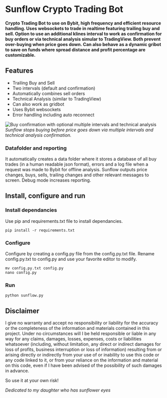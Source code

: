 # Sunflow Crypto Trading Bot
**Crypto Trading Bot to use on Bybit, high frequency and efficient resource handling. Uses websockets to trade in realtime featuring trailing buy and sell. Option to use an additional klines interval to work as confirmation for buy orders or via technical analysis simular to TradingView. Both prevent over-buying when price goes down. Can also behave as a dynamic gribot to save on funds where spread distance and profit percentage are customizable.**

## Features
- Trailing Buy and Sell
- Two intervals (default and confirmation)
- Automatically combines sell orders
- Technical Analysis (similar to TradingView)
- Can also work as gridbot
- Uses Bybit websockets
- Error handling including auto reconnect

![Buy confirmation with optional multiple intervals and technical analysis](https://github.com/eppenga/Sunflow-Cryptobot/assets/4440994/90184716-a793-4c1a-8907-4d746809c763)
_Sunflow stops buying before price goes down via multiple intervals and technical analysis confirmation._

### Datafolder and reporting
It automatically creates a data folder where it stores a database of all buy trades (in a human readable json format), errors and a log file when a request was made to Bybit for offline analysis. Sunflow outputs price changes, buys, sells, trailing changes and other relevant messages to screen. Debug mode increases reporting.

## Install, configure and run

### Install dependancies
Use pip and requirements.txt file to install dependancies.
```
pip install -r requirements.txt
```

### Configure
Configure by creating a config.py file from the config.py.txt file. Rename config.py.txt to config.py and use your favorite editor to modify.
```
mv config.py.txt config.py
nano config.py
```

### Run
```
python sunflow.py
```

## Disclaimer
I give no warranty and accept no responsibility or liability for the accuracy or the completeness of the information and materials contained in this project. Under no circumstances will I be held responsible or liable in any way for any claims, damages, losses, expenses, costs or liabilities whatsoever (including, without limitation, any direct or indirect damages for loss of profits, business interruption or loss of information) resulting from or arising directly or indirectly from your use of or inability to use this code or any code linked to it, or from your reliance on the information and material on this code, even if I have been advised of the possibility of such damages in advance.

So use it at your own risk!

_Dedicated to my daughter who has sunflower eyes_
